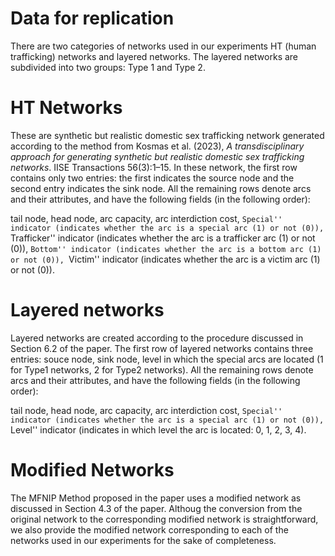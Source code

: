 # Data for replication

There are two categories of networks used in our experiments HT (human trafficking) networks and layered networks. The layered networks are subdivided into two groups: Type 1 and Type 2.

# HT Networks
These are synthetic but realistic domestic sex trafficking network generated according to the method from Kosmas et al. (2023), _A transdisciplinary approach for generating synthetic but realistic domestic sex trafficking networks_. IISE Transactions 56(3):1–15. In these network, the first row contains only two entries: the first indicates the source node and the second entry indicates the sink node. All the remaining rows denote arcs and their attributes, and have the following fields (in the following order):

tail node, head node, arc capacity, arc interdiction cost, ``Special'' indicator (indicates whether the arc is a special arc (1) or not (0)), ``Trafficker'' indicator (indicates whether the arc is a trafficker arc (1) or not (0)), ``Bottom'' indicator (indicates whether the arc is a bottom arc (1) or not (0)), ``Victim'' indicator (indicates whether the arc is a victim arc (1) or not (0)).

# Layered networks
Layered networks are created according to the procedure discussed in Section 6.2 of the paper. The first row of layered networks contains three entries: souce node, sink node, level in which the special arcs are located (1 for Type1 networks, 2 for Type2 networks). All the remaining rows denote arcs and their attributes, and have the following fields (in the following order):

tail node, head node, arc capacity, arc interdiction cost, ``Special'' indicator (indicates whether the arc is a special arc (1) or not (0)), ``Level'' indicator (indicates in which level the arc is located: 0, 1, 2, 3, 4). 

# Modified Networks
The MFNIP Method proposed in the paper uses a modified network as discussed in Section 4.3 of the paper. Althoug the conversion from the original network to the corresponding modified network is straightforward, we also provide the modified network corresponding to each of the networks used in our experiments for the sake of completeness.
